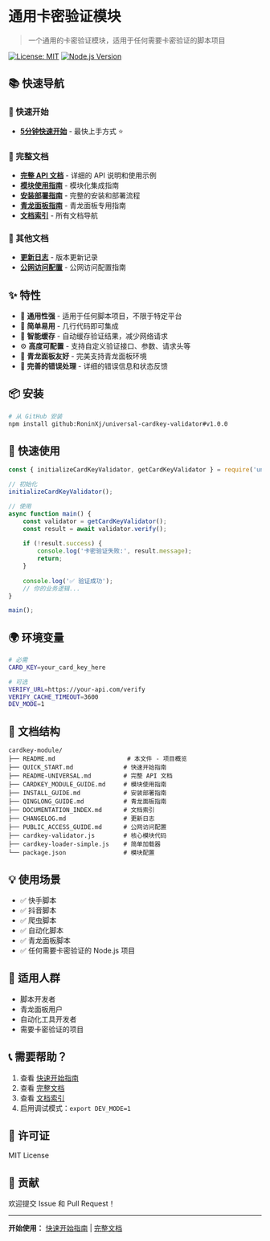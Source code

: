 ﻿# 通用卡密验证模块

> 一个通用的卡密验证模块，适用于任何需要卡密验证的脚本项目

[![License: MIT](https://img.shields.io/badge/License-MIT-yellow.svg)](https://opensource.org/licenses/MIT)
[![Node.js Version](https://img.shields.io/badge/node-%3E%3D12.0.0-brightgreen)](https://nodejs.org/)

## 📚 快速导航

### 🚀 快速开始
- **[5分钟快速开始](QUICK_START.md)** - 最快上手方式 ⭐

### 📖 完整文档
- **[完整 API 文档](README-UNIVERSAL.md)** - 详细的 API 说明和使用示例
- **[模块使用指南](CARDKEY_MODULE_GUIDE.md)** - 模块化集成指南
- **[安装部署指南](INSTALL_GUIDE.md)** - 完整的安装和部署流程
- **[青龙面板指南](QINGLONG_GUIDE.md)** - 青龙面板专用指南
- **[文档索引](DOCUMENTATION_INDEX.md)** - 所有文档导航

### 📝 其他文档
- **[更新日志](CHANGELOG.md)** - 版本更新记录
- **[公网访问配置](PUBLIC_ACCESS_GUIDE.md)** - 公网访问配置指南

## ✨ 特性

- 🔐 **通用性强** - 适用于任何脚本项目，不限于特定平台
- 🚀 **简单易用** - 几行代码即可集成
- 💾 **智能缓存** - 自动缓存验证结果，减少网络请求
- ⚙️ **高度可配置** - 支持自定义验证接口、参数、请求头等
- 🎯 **青龙面板友好** - 完美支持青龙面板环境
- 📝 **完善的错误处理** - 详细的错误信息和状态反馈

## 📦 安装

```bash
# 从 GitHub 安装
npm install github:RoninXj/universal-cardkey-validator#v1.0.0
```

## 🚀 快速使用

```javascript
const { initializeCardKeyValidator, getCardKeyValidator } = require('universal-cardkey-validator');

// 初始化
initializeCardKeyValidator();

// 使用
async function main() {
    const validator = getCardKeyValidator();
    const result = await validator.verify();
    
    if (!result.success) {
        console.log('卡密验证失败:', result.message);
        return;
    }
    
    console.log('✅ 验证成功');
    // 你的业务逻辑...
}

main();
```

## 🌍 环境变量

```bash
# 必需
CARD_KEY=your_card_key_here

# 可选
VERIFY_URL=https://your-api.com/verify
VERIFY_CACHE_TIMEOUT=3600
DEV_MODE=1
```

## 📖 文档结构

```
cardkey-module/
├── README.md                    # 本文件 - 项目概览
├── QUICK_START.md              # 快速开始指南
├── README-UNIVERSAL.md         # 完整 API 文档
├── CARDKEY_MODULE_GUIDE.md     # 模块使用指南
├── INSTALL_GUIDE.md            # 安装部署指南
├── QINGLONG_GUIDE.md           # 青龙面板指南
├── DOCUMENTATION_INDEX.md      # 文档索引
├── CHANGELOG.md                # 更新日志
├── PUBLIC_ACCESS_GUIDE.md      # 公网访问配置
├── cardkey-validator.js        # 核心模块代码
├── cardkey-loader-simple.js    # 简单加载器
└── package.json                # 模块配置
```

## 💡 使用场景

- ✅ 快手脚本
- ✅ 抖音脚本
- ✅ 爬虫脚本
- ✅ 自动化脚本
- ✅ 青龙面板脚本
- ✅ 任何需要卡密验证的 Node.js 项目

## 🎯 适用人群

- 脚本开发者
- 青龙面板用户
- 自动化工具开发者
- 需要卡密验证的项目

## 📞 需要帮助？

1. 查看 [快速开始指南](QUICK_START.md)
2. 查看 [完整文档](README-UNIVERSAL.md)
3. 查看 [文档索引](DOCUMENTATION_INDEX.md)
4. 启用调试模式：`export DEV_MODE=1`

## 📄 许可证

MIT License

## 🤝 贡献

欢迎提交 Issue 和 Pull Request！

---

**开始使用：** [快速开始指南](QUICK_START.md) | [完整文档](README-UNIVERSAL.md)
